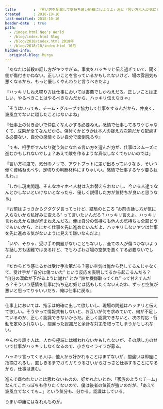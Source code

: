 ```yaml
---
title        : 「言い方を配慮して気持ち良い組織にしようよ」派と『言い方なんか気にせずハッキリ言うべきだよ』派の脳内議論
created      : 2018-10-16
last-modified: 2018-10-16
header-date  : true
path:
  - /index.html Neo's World
  - /blog/index.html Blog
  - /blog/2018/index.html 2018年
  - /blog/2018/10/index.html 10月
hidden-info:
  original-blog: Murga
---
```


「あなたは普段の話し方がキツすぎる。事実をハッキリと伝え過ぎていて、聞く側が傷付きかねない。正しいことを言っているかもしれないけど、場の雰囲気も悪くなるから、もっと優しくやんわりと言うべきだよ」

『ハッキリしねえ喋り方は仕事においては害悪でしかねえだろ。正しいことは正しい、やるべきことはやるべきなんだから、ハッキリ伝えなきゃ』

「そうはいっても、チーム・グループで協力して仕事をするんだから、仲良く、波風立てないに越したことはないよね」

『仕事上の付き合いで仲良くなんかする必要ねえ。感情で仕事してるワケじゃなくて、成果が全てなんだから。傷付くかどうかは本人の捉え方次第だから配慮する必要ない、自分の感情ぐらい自分で面倒見ろや』

「でも、相手がすんなり従う気になれる言い方を選んだ方が、仕事はスムーズに進むかもしれないでしょ？あえて敵を作るような真似しなくてもいいのでは」

『言い方程度で、気分のノリで、アウトプットに差が出るっていうなら、そいつ働く資格ねえべや、足切りの判断材料にすりゃいい。感情で仕事するヤツ要らねえわ。』

「しかし現実問題、そんなホイホイ人材は入れ替えられないし、今いる人達でなんとかしないといけないとなったら、優しく説得した方が気持ちが良いと思うなぁ」

『お前はさっきからグダグダ言ってっけど、結局のところ ”お前の話し方が気に入らないから私好みに変えろ“ って言いたいんだろ？ハッキリ言えよ、ハッキリ言わねえから話が進まねえんだろ。俺は自分の気持ちも他人の気持ちも全部どうでもいいから、とにかく仕事を先に進めたいんだよ、ハッキリしないヤツは仕事を先に進める気がないように見えて嫌いなんだよ』

「いや、そりゃ、受け手の問題がないこともないし、全ての人が傷つかないような話し方も困難ではあるけど、でもわざわざ場の空気を悪くする必要ないでしょ」

『だからどう感じるかは受け手次第だろ？悪い空気は俺から発してるんじゃなくて、受け手が ”自分は傷ついた” という反応を表明してるから起こるんだろ？ ”自分の溜飲が下がるように謝れ” とか ”誰か機嫌取ってくれ” って甘えてんだろ？そういう感情を仕事に持ち込む奴とは話もしたくないんだわ、ずっと空気が悪いと思ってりゃいいだろ、俺は仕事に戻る』

-----

仕事上においては、指示は的確に出して欲しいし、現場の問題はハッキリと伝えて欲しい。そうやって情報共有しないと、お互いが何を求めていて、何が不足しているのか、正しく認識できないからだ。正しく認識できないと、次の対応・行動を定められないし、間違った認識だと余計な対策を取ってしまうかもしれない。

やんわり話す人は、人から極端には嫌われないかもしれないが、その話し方のせいで仕事がハッキリしなくなるので、小さなイライラが募る。

ハッキリ言ってくる人は、他人から好かれることはまずないが、間違いは即座に指摘されるし、直しきるまでガミガミうるさいからさっさと仕事することになるから、仕事は進む。

進んで嫌われたいとは思わないものの、好かれたいとか、「家族のようなチーム」なんてこれっぽちも作りたくないので、僕は後者の気質が強いのだが、「あえて波風立てなくても…」という気分も、分かる。認識はしている。

うまい中庸にはなれんものか。

